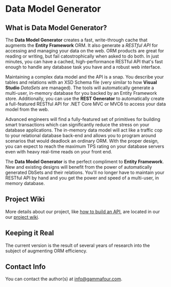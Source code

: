 # Data Model Generator

## What is Data Model Generator?

The **Data Model Generator** creates a fast, write-through cache that augments the **Entity Framework** ORM.  It also generate a *RESTful API* for accessing and managing your data on the web.  ORM products
are great for reading or writing, but fail catostrophically when asked to do both.  In just minutes, you can have a cached, high-performance RESTful API that's fast enough to handle any database task you have and a
robust web interface. 

Maintaining a complex data model and the API is a snap.  You describe your tables and relations with an XSD Schema file (very similar to how **Visual Studio** *DataSets* are managed).  The tools will automatically
generate a multi-user, in-memory database for you backed by an Entity Framework store.  Additionally, you can use the **REST Generator** to automatically create a full-featured RESTful API for .NET Core MVC or
MVC6 to access your data model from the web.
 
Advanced engineers will find a fully-featured set of primitives for building smart transactions which can significantly reduce the stress on your database applications.  The in-memory data model will act like a traffic cop
to your relational database back-end and allows you to program around scenarios that would deadlock an ordinary ORM.  With the proper design, you can expect to reach the maximum TPS rating on your database
servers even with heavy real-time reads on your front end.
 
 The **Data Model Generator** is the perfect compliment to **Entity Framework**.  New and existing designs will benefit from the power of automatically generated DbSets and their relations.  You'll no longer
 have to maintain your RESTful API by hand and you get the power and speed of a multi-user, in memory database.

## Project Wiki

More details about our project, like [how to build an API](https://github.com/GammaFour/data-model-generator/wiki/Step-by-Step-Guide-to-Building-an-API), are located in our our [project wiki](https://github.com/GammaFour/data-model-generator/wiki/).

## Keeping it Real

The current version is the result of several years of research into the subject of augmenting ORM efficiency.

## Contact Info
You can contact the author(s) at info@gammafour.com.